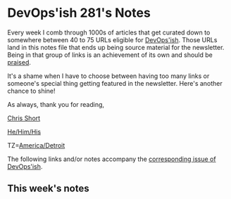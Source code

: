 # DevOps'ish 281's Notes

Every week I comb through 1000s of articles that get curated down to somewhere between 40 to 75 URLs eligible for [DevOps'ish](https://devopsish.com/?utm_campaign=281&utm_source=notes). Those URLs land in this notes file that ends up being source material for the newsletter. Being in that group of links is an achievement of its own and should be [praised](https://devopsish.com/praise/).

It's a shame when I have to choose between having too many links or someone's special thing getting featured in the newsletter. Here's another chance to shine!

As always, thank you for reading,

[Chris Short](https://chrisshort.me/?utm_campaign=281&utm_source=notes)  

[He/Him/His](https://pronoun.is/he?utm_campaign=devopsish&utm_source=281&utm_medium=notes)  

TZ=[America/Detroit](https://github.com/eggert/tz/blob/main/northamerica#L1154?utm_campaign=devopsish&utm_source=281&utm_medium=notes)

The following links and/or notes accompany the [corresponding issue of DevOps'ish](https://devopsish.com/?utm_campaign=281&utm_source=notes).

## This week's notes
